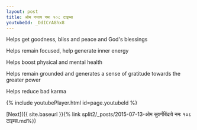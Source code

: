 ```yaml
---
layout: post
title: ओम नयाय नमः १०८ टाइम्स
youtubeId: _DdICrA8hx8
---
```

 
 
Helps get goodness, bliss and peace and God's blessings
 
Helps remain focused, help generate inner energy 
 
Helps boost physical and mental health 
 
Helps remain grounded and generates a sense of gratitude towards the greater power 
 
Helps reduce bad karma
 
 
 
 


{% include youtubePlayer.html id=page.youtubeId %}
 
[Next]({{ site.baseurl }}{% link  split2/_posts/2015-07-13-ओम सुवर्णबिंदावे नमः  १०८ टाइम्स.md%})
 
